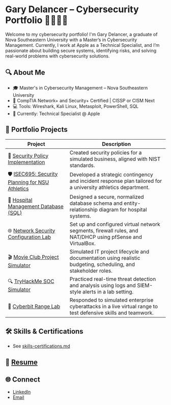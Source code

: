 # Gary Delancer – Cybersecurity Portfolio 👨🏽‍💻🔐

Welcome to my cybersecurity portfolio! I'm Gary Delancer, a graduate of Nova Southeastern University with a Master’s in Cybersecurity Management. Currently, I work at Apple as a Technical Specialist, and I’m passionate about building secure systems, identifying risks, and solving real-world problems with cybersecurity solutions.

## 🔍 About Me
- 🎓 Master's in Cybersecurity Management – Nova Southeastern University
- 🧠 CompTIA Network+ and Security+ Certified | CISSP or CISM Next
- 💻 Tools: Wireshark, Kali Linux, Metasploit, PowerShell, SQL 
- 🏢 Currently: Technical Specialist @ Apple

## 📁 Portfolio Projects

| Project | Description |
|--------|-------------|
| 🔐 [Security Policy Implementation](./src/mb-business-policy-implementation) | Created security policies for a simulated business, aligned with NIST standards. |
| 🛡️ [ISEC695: Security Planning for NSU Athletics](./isec695-security-plan) | Developed a strategic contingency and incident response plan tailored for a university athletics department. |
| 🧠 [Hospital Management Database (SQL)](./src/hospital-database-project) | Designed a secure, normalized database schema and entity-relationship diagram for hospital systems. |
| 🌐 [Network Security Configuration Lab](./src/network-security-configuration-lab) | Set up and configured virtual network segments, firewall rules, and NAT/DHCP using pfSense and VirtualBox. |
| 🎬 [Movie Club Project Simulator](./src/movie-club-project-simulator) | Simulated IT project lifecycle and documentation using realistic budgeting, scheduling, and stakeholder roles. |
| 🔍 [TryHackMe SOC Simulator](./src/tryhackme-soc-simulator) | Practiced real-time threat detection and analysis using logs and SIEM-style alerts in a lab setting. |
| 🚨 [Cyberbit Range Lab](./src/cyberbit-range-lab) | Responded to simulated enterprise cyberattacks in a live virtual range to test defensive skills and teamwork. |

## 🛠️ Skills & Certifications
- See [skills-certifications.md](./skills-certifications.md)

## 📄 [Resume](https://github.com/user-attachments/files/20699128/GaryDelancer.pdf)

## 🌐 Connect
- [LinkedIn](https://www.linkedin.com/in/gary-delancer-100933198/)
- [Email](garydelancer@gmail.com)

